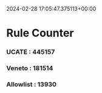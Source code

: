 2024-02-28 17:05:47.375113+00:00
# Rule Counter 
 ### UCATE : 445157

 ### Veneto : 181514

 ### Allowlist : 13930